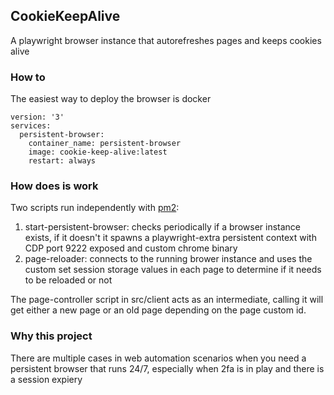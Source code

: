 ## CookieKeepAlive
A playwright browser instance that autorefreshes pages and keeps cookies alive

### How to
The easiest way to deploy the browser is docker
```
version: '3'
services:
  persistent-browser:
    container_name: persistent-browser
    image: cookie-keep-alive:latest
    restart: always
```

### How does is work
Two scripts run independently with [pm2]('https://www.npmjs.com/package/pm2):
1. start-persistent-browser: checks periodically if a browser instance exists, if it doesn't it spawns a playwright-extra persistent context with CDP port 9222 exposed and custom chrome binary
2. page-reloader: connects to the running brower instance and uses the custom set session storage values in each page to determine if it needs to be reloaded or not

The page-controller script in src/client acts as an intermediate, calling it will get either a new page or an old page depending on the page custom id. 

### Why this project
There are multiple cases in web automation scenarios when you need a persistent browser that runs 24/7, especially when 2fa is in play and there is a session expiery

<!-- ### Antibot test -->
<!-- ![bot-test]() -->